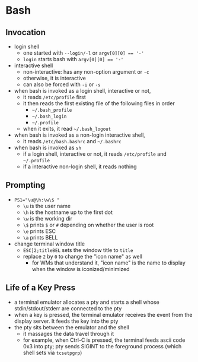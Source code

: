 Bash
====

## Invocation

- login shell
  - one started with `--login/-l` or `argv[0][0] == '-'`
  - `login` starts bash with `argv[0][0] == '-'`
- interactive shell
  - non-interactive: has any non-option argument or `-c`
  - otherwise, it is interactive
  - can also be forced with `-i` or `-s`
- when bash is invoked as a login shell, interactive or not,
  - it reads `/etc/profile` first
  - it then reads the first existing file of the following files in order
    - `~/.bash_profile`
    - `~/.bash_login`
    - `~/.profile`
  - when it exits, it read `~/.bash_logout`
- when bash is invoked as a non-login interactive shell,
  - it reads `/etc/bash.bashrc` and `~/.bashrc`
- when bash is invoked as `sh`
  - if a login shell, interactive or not, it reads `/etc/profile` and
    `~/.profile`
  - if a interactive non-login shell, it reads nothing

## Prompting

- `PS1="\u@\h:\w\$ "`
  - `\u` is the user name
  - `\h` is the hostname up to the first dot
  - `\w` is the working dir
  - `\$` prints `$` or `#` depending on whether the user is root
  - `\e` prints ESC
  - `\a` prints BELL
- change terminal window title
  - `ESC]2;titleBEL` sets the window title to `title`
  - replace `2` by `0` to change the "icon name" as well
    - for WMs that understand it, "icon name" is the name to display when the
      window is iconized/minimized

## Life of a Key Press

- a terminal emulator allocates a pty and starts a shell whose
  stdin/stdout/stderr are connected to the pty
- when a key is pressed, the terminal emulator receives the event from the
  display server.  It feeds the key into the pty
- the pty sits between the emulator and the shell
  - it massages the data travel through it
  - for example, when Ctrl-C is pressed, the terminal feeds ascii code 0x3
    into pty; pty sends SIGINT to the foreground process (which shell sets via
    `tcsetpgrp`)
